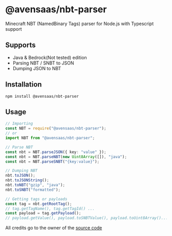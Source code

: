 # @avensaas/nbt-parser

Minecraft NBT (NamedBinary Tags) parser for Node.js with Typescript support

## Supports

- Java & Bedrock(Not tested) edition
- Parsing NBT / SNBT to JSON
- Dumping JSON to NBT

## Installation

```
npm install @avensaas/nbt-parser
```

## Usage

```typescript
// Importing
const NBT = require("@avensaas/nbt-parser");
// or
import NBT from "@avensaas/nbt-parser";

// Parse NBT
const nbt = NBT.parseJSON({ key: "value" });
const nbt = NBT.parseNBT(new Uint8Array([]), "java");
const nbt = NBT.parseSNBT("{key:value}");

// Dumping NBT
nbt.toJSON();
nbt.toJSONString();
nbt.toNBT("gzip", "java");
nbt.toSNBT("formatted");

// Getting tags or payloads
const tag = nbt.getRootTag();
// tag.getTagName(), tag.getTagId() ...
const payload = tag.getPayload();
// payload.getValue(), payload.toSNBTValue(), payload.toUint8Array()...
```

All credits go to the owner of the [source code](https://github.com/Tigercrl/nbt-parser)
